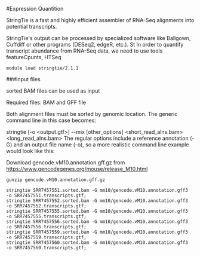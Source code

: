 #Expression Quantition

StringTie is a fast and highly efficient assembler of RNA-Seq alignments into potential transcripts. 

StringTie's output can be processed by specialized software like Ballgown, Cuffdiff or other programs (DESeq2, edgeR, etc.).
St
In order to quantify transcript abundance from RNA-Seq data, we need to use tools featureCpunts, HTSeq  

``` 
module load stringtie/2.1.1
``` 
###Input files

sorted BAM files can be used as input 



Required files: BAM and GFF file

Both alignment files must be sorted by genomic location. The generic command line in this case becomes:

stringtie [-o <output.gtf>] --mix [other_options] <short_read_alns.bam> <long_read_alns.bam>
The regular options include a reference annotation (-G) and an output file name (-o), so a more realistic command line example would look like this:

Download gencode.vM10.annotation.gff.gz from  https://www.gencodegenes.org/mouse/release_M10.html
```
gunzip gencode.vM10.annotation.gff.gz
```

```
stringtie SRR7457551.sorted.bam -G mm10/gencode.vM10.annotation.gff3  -o SRR7457551.transcripts.gtf;
stringtie SRR7457552.sorted.bam -G mm10/gencode.vM10.annotation.gff3  -o SRR7457552.transcripts.gtf;
stringtie SRR7457555.sorted.bam -G mm10/gencode.vM10.annotation.gff3  -o SRR7457555.transcripts.gtf;
stringtie SRR7457556.sorted.bam -G mm10/gencode.vM10.annotation.gff3  -o SRR7457556.transcripts.gtf;
stringtie SRR7457559.sorted.bam -G mm10/gencode.vM10.annotation.gff3  -o SRR7457559.transcripts.gtf;
stringtie SRR7457560.sorted.bam -G mm10/gencode.vM10.annotation.gff3  -o SRR7457560.transcripts.gtf;
```

 